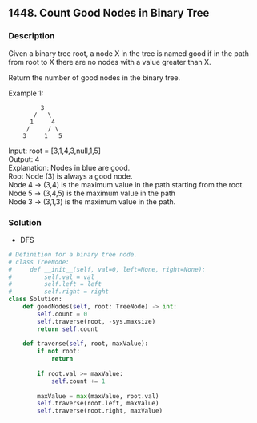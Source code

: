 ## 1448. Count Good Nodes in Binary Tree
### Description
Given a binary tree root, a node X in the tree is named good if in the path from root to X there are no nodes with a value greater than X.

Return the number of good nodes in the binary tree.

Example 1:
```
         3
       /   \
      1     4
     /     / \
    3     1   5   
```
Input: root = [3,1,4,3,null,1,5]  
Output: 4  
Explanation: Nodes in blue are good.  
Root Node (3) is always a good node.  
Node 4 -> (3,4) is the maximum value in the path starting from the root.  
Node 5 -> (3,4,5) is the maximum value in the path  
Node 3 -> (3,1,3) is the maximum value in the path.  

### Solution
* DFS  

```python
# Definition for a binary tree node.
# class TreeNode:
#     def __init__(self, val=0, left=None, right=None):
#         self.val = val
#         self.left = left
#         self.right = right
class Solution:
    def goodNodes(self, root: TreeNode) -> int:
        self.count = 0
        self.traverse(root, -sys.maxsize)
        return self.count
        
    def traverse(self, root, maxValue):
        if not root:
            return
    
        if root.val >= maxValue:
            self.count += 1
        
        maxValue = max(maxValue, root.val)
        self.traverse(root.left, maxValue)
        self.traverse(root.right, maxValue)
```
